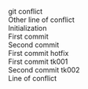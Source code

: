 git conflict  
Other line of conflict  
Initialization  
First commit  
Second commit  
First commit hotfix  
First commit tk001  
Second commit tk002  
Line of conflict  
